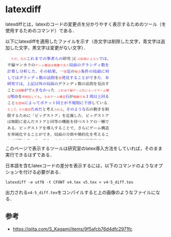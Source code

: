# latexdiff

latexdiffとは，latexのコードの変更点を分かりやすく表示するためのツール（を使用するためのコマンド）である．

以下にlatexdiffを適用したファイルを示す（赤文字は削除した文字，青文字は追加した文字，黒文字は変更がない文字）．

![latexdiffを適用した結果](./image/latexdiff.png)


このページで表示するツールは研究室のlatex導入方法をしていれば，そのまま実行できるはずである．

日本語を含むlatexコードの差分を表示するには，以下のコマンドのようなオプションを付ける必要がある．

```shell:bash
latexdiff -e utf8 -t CFONT v4.tex v5.tex > v4-5_diff.tex
```

出力される`v4-5_diff.tex`をコンパイルすると上の画像のようなファイルになる．

## 参考
- https://qiita.com/S_Kagami/items/9f5afcb76d4dfc2971fc